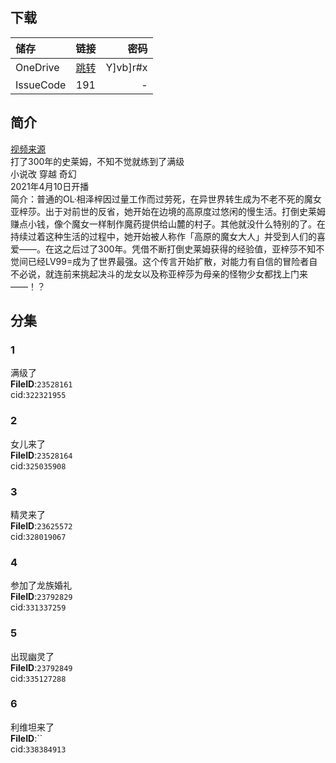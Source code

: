 ## 下载

储存 | 链接 | 密码 
:----------- | :-----------: | -----------: 
 OneDrive | [跳转](https://xrzcloud-my.sharepoint.com/:f:/g/personal/xrz_xrzyun_ml/Eiu7H35_IJ1LkXBnHUOwTdgBeQ0OdUr-OtqZYJXEiEX47w?e=X9lmmx) | Y]vb]r#x 
 IssueCode | 191 | - 

## 简介
[视频来源](https://www.bilibili.com/bangumi/media/md28233911/)  
打了300年的史莱姆，不知不觉就练到了满级  
小说改 穿越 奇幻  
2021年4月10日开播  
简介：普通的OL·相泽梓因过量工作而过劳死，在异世界转生成为不老不死的魔女亚梓莎。出于对前世的反省，她开始在边境的高原度过悠闲的慢生活。打倒史莱姆赚点小钱，像个魔女一样制作魔药提供给山麓的村子。其他就没什么特别的了。在持续过着这种生活的过程中，她开始被人称作「高原的魔女大人」并受到人们的喜爱——。在这之后过了300年。凭借不断打倒史莱姆获得的经验值，亚梓莎不知不觉间已经LV99=成为了世界最强。这个传言开始扩散，对能力有自信的冒险者自不必说，就连前来挑起决斗的龙女以及称亚梓莎为母亲的怪物少女都找上门来——！？  
## 分集
### 1
满级了  
**FileID**:`23528161`  
cid:`322321955`  
### 2
女儿来了  
**FileID**:`23528164`  
cid:`325035908`  
### 3
精灵来了  
**FileID**:`23625572`  
cid:`328019067`  
### 4
参加了龙族婚礼  
**FileID**:`23792829`  
cid:`331337259`  
### 5
出现幽灵了  
**FileID**:`23792849`  
cid:`335127288`  
### 6
利维坦来了  
**FileID**:``  
cid:`338384913`  